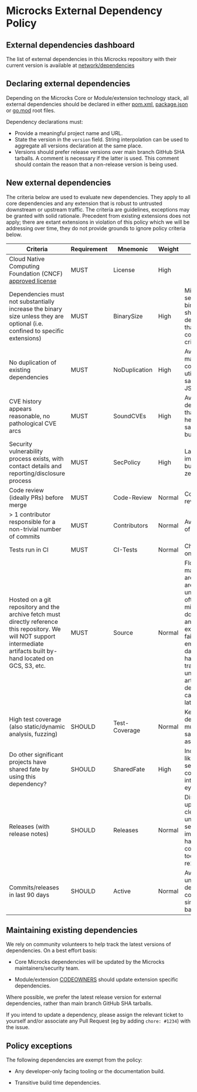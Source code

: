 # Microcks External Dependency Policy

## External dependencies dashboard

The list of external dependencies in this Microcks repository with their current version is available at
[network/dependencies](../../network/dependencies)

## Declaring external dependencies

Depending on the Microcks Core or Module/extension technology stack, all external dependencies should be declared
in either [pom.xml](pom.xml), [package.json](package.json) or [go.mod](go.mod) root files.

Dependency declarations must:

* Provide a meaningful project name and URL.
* State the version in the `version` field. String interpolation can be used to aggregate all versions declaration at the same place.
* Versions should prefer release versions over main branch GitHub SHA tarballs. A comment is necessary if the latter is used. 
  This comment should contain the reason that a non-release version is being used.

## New external dependencies

The criteria below are used to evaluate new dependencies. They apply to all core dependencies and any extension
that is robust to untrusted downstream or upstream traffic. The criteria are guidelines, exceptions may be granted 
with solid rationale. Precedent from existing extensions does not apply; there are extant extensions in violation 
of this policy which we will be addressing over time, they do not provide grounds to ignore policy criteria below.

|Criteria|Requirement|Mnemonic|Weight|Rationale|
|--------|-----------|--------|------|---------|
|Cloud Native Computing Foundation (CNCF) [approved license](https://github.com/cncf/foundation/blob/master/allowed-third-party-license-policy.md#approved-licenses-for-allowlist)|MUST|License|High||
|Dependencies must not substantially increase the binary size unless they are optional (i.e. confined to specific extensions)|MUST|BinarySize|High|Microcks Uber is sensitive to binary size. We should pick dependencies that are used in core with this criteria in mind.|
|No duplication of existing dependencies|MUST|NoDuplication|High|Avoid maintenance cost of multiple utility libs with same goals (ex: JSON parsers)|
|CVE history appears reasonable, no pathological CVE arcs|MUST|SoundCVEs|High|Avoid dependencies that are CVE heavy in the same area (e.g. buffer overflow)
|Security vulnerability process exists, with contact details and reporting/disclosure process|MUST|SecPolicy|High|Lack of a policy implies security bugs are open zero days|
|Code review (ideally PRs) before merge|MUST|Code-Review|Normal|Consistent code reviews|
|> 1 contributor responsible for a non-trivial number of commits|MUST|Contributors|Normal|Avoid bus factor of 1|
|Tests run in CI|MUST|CI-Tests|Normal|Changes gated on tests|
|Hosted on a git repository and the archive fetch must directly reference this repository. We will NOT support intermediate artifacts built by-hand located on GCS, S3, etc.|MUST|Source|Normal|Flows based on manual updates are fragile (they are not tested until needed), often suffer from missing documentation and shared exercise, may fail during emergency zero day updates and have no audit trail (i.e. it's unclear how the artifact we depend upon came to be at a later date).|
|High test coverage (also static/dynamic analysis, fuzzing)|SHOULD|Test-Coverage|Normal|Key dependencies must meet the same quality bar as Envoy|
|Do other significant projects have shared fate by using this dependency?|SHOULD|SharedFate|High|Increased likelihood of security community interest, many eyes.|
|Releases (with release notes)|SHOULD|Releases|Normal|Discrete upgrade points, clear understanding of security implications. We have many counterexamples today (e.g. CEL, re2).|
|Commits/releases in last 90 days|SHOULD|Active|Normal|Avoid unmaintained deps, not compulsory since some code bases are “done”|


## Maintaining existing dependencies

We rely on community volunteers to help track the latest versions of dependencies. On a best effort
basis:

* Core Microcks dependencies will be updated by the Microcks maintainers/security team.

* Module/extension [CODEOWNERS](./CODEOWNERS) should update extension specific dependencies.

Where possible, we prefer the latest release version for external dependencies, rather than main branch GitHub SHA tarballs.

If you intend to update a dependency, please assign the relevant ticket to yourself and/or associate any Pull Request (eg by adding `chore: #1234`) with the issue.


## Policy exceptions

The following dependencies are exempt from the policy:

* Any developer-only facing tooling or the documentation build.

* Transitive build time dependencies.